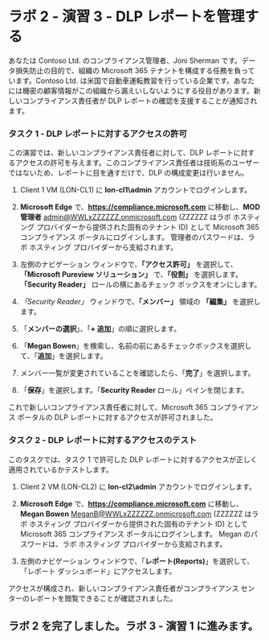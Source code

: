 # ラボ 2 - 演習 3  - DLP レポートを管理する

あなたは Contoso Ltd. のコンプライアンス管理者、Joni Sherman です。データ損失防止の目的で、組織の Microsoft 365 テナントを構成する任務を負っています。Contoso Ltd. は米国で自動車運転教習を行っている企業です。あなたには機密の顧客情報がこの組織から漏えいしないようにする役目があります。新しいコンプライアンス責任者が DLP レポートの確認を支援することが通知されます。

### タスク 1 - DLP レポートに対するアクセスの許可

この演習では、新しいコンプライアンス責任者に対して、DLP レポートに対するアクセスの許可を与えます。このコンプライアンス責任者は技術系のユーザーではないため、レポートに目を通すだけで、DLP の構成変更は行いません。

1. Client 1 VM (LON-CL1) に **lon-cl1\admin** アカウントでログインします。

2. **Microsoft Edge** で、**https://compliance.microsoft.com** に移動し、**MOD 管理者** admin@WWLxZZZZZZ.onmicrosoft.com (ZZZZZZ はラボ ホスティング プロバイダーから提供された固有のテナント ID) として Microsoft 365 コンプライアンス ポータルにログインします。  管理者のパスワードは、ラボ ホスティング プロバイダーから支給されます。

3. 左側のナビゲーション ウィンドウで、**「アクセス許可」** を選択して、**「Microsoft Pureview ソリューション」** で、**「役割」** を選択します。  **「Security Reader」** ロールの横にあるチェック ボックスをオンにします。

4. *「Security Reader」* ウィンドウで、**「メンバー」** 領域の **「編集」** を選択します。

5. 「**メンバーの選択**」、「**+ 追加**」の順に選択します。

6. 「**Megan Bowen**」を検索し、名前の前にあるチェックボックスを選択して、「**追加**」を選択します。

7. メンバー一覧が変更されていることを確認したら、「**完了**」を選択します。

8. 「**保存**」を選択します。「**Security Reader** ロール」ペインを閉じます。

これで新しいコンプライアンス責任者に対して、Microsoft 365 コンプライアンス ポータルの DLP レポートに対するアクセスが許可されました。

### タスク 2 - DLP レポートに対するアクセスのテスト

このタスクでは、タスク 1 で許可した DLP レポートに対するアクセスが正しく適用されているかテストします。

1. Client 2 VM (LON-CL2) に **lon-cl2\admin** アカウントでログインします。

2. **Microsoft Edge** で、**https://compliance.microsoft.com** に移動し、**Megan Bowen** MeganB@WWLxZZZZZZ.onmicrosoft.com (ZZZZZZ はラボ ホスティング プロバイダーから提供された固有のテナント ID) として Microsoft 365 コンプライアンス ポータルにログインします。  Megan のパスワードは、ラボ ホスティング プロバイダーから支給されます。

3. 左側のナビゲーション ウィンドウで、「**レポート(Reports)**」を選択して、「レポート ダッシュボード」にアクセスします。

アクセスが構成され、新しいコンプライアンス責任者がコンプライアンス センターのレポートを閲覧できることが確認されました。

## ラボ 2 を完了しました。ラボ 3 - 演習 1 に進みます。
